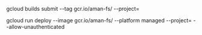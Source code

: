 gcloud builds submit --tag gcr.io/aman-fs/<AppName>  --project=<ProjectName>

gcloud run deploy --image gcr.io/aman-fs/<AppName> --platform managed  --project=<ProjectName> --allow-unauthenticated